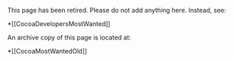 This page has been retired. Please do not add anything here. Instead, see: 

*[[CocoaDevelopersMostWanted]]


An archive copy of this page is located at:

*[[CocoaMostWantedOld]]